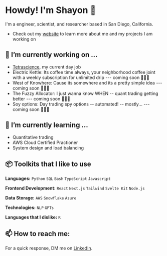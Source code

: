 # Howdy! I'm Shayon 🤠

  I'm a engineer, scientist, and researcher based in San Diego, California.

  - Check out my [website](https://shayonkeating.github.io/) to learn more about me and my projects I am working on

## 🔭 I’m currently working on ...

  - [Tetrascience](https://www.tetrascience.com/), my current day job
  - Electric Kettle: Its coffee time always, your neighborhood coffee joint with a weekly subscription for unlimited drip --- coming soon 👨🏻‍💻
  - West of Knowhere: Cause its somewhere and its a pretty simple idea --- coming soon 👨🏻‍💻
  - The Fuzzy Allocator: I just wanna know WHEN -- quant trading getting better --- coming soon 👨🏻‍💻
  - Soy options: Day trading spy options -- automated! -- mostly... --- coming soon 👨🏻‍💻

## 🌱 I’m currently learning ...

  - Quantitative trading
  - AWS Cloud Certified Practioner
  - System design and load balancing

## 📦 Toolkits that I like to use

  **Languages:** `Python` `SQL` `Bash` `TypeScript` `Javascript`

  **Frontend Development:** `React` `Next.js` `Tailwind` `Svelte Kit` `Node.js`

  **Data Storage:** `AWS` `Snowflake` `Azure`

  **Technologies:** `NLP` `GPTs`

   **Languages that I dislike:** `R`

## 📫 How to reach me:

  For a quick response, DM me on [LinkedIn](https://www.linkedin.com/in/shayonkeating/). 

<!--
- 🔭 I’m currently working on ...
- 🌱 I’m currently learning ...
- 👯 I’m looking to collaborate on ...
- 💬 Ask me about ...
- ⚡ Fun fact: ... 
-->
